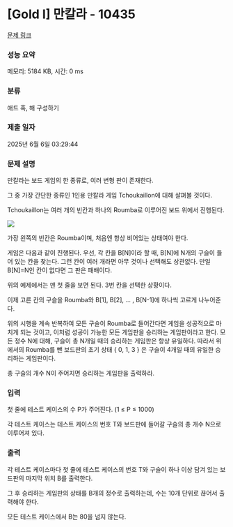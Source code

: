 # [Gold I] 만칼라 - 10435 

[문제 링크](https://www.acmicpc.net/problem/10435) 

### 성능 요약

메모리: 5184 KB, 시간: 0 ms

### 분류

애드 혹, 해 구성하기

### 제출 일자

2025년 6월 6일 03:29:44

### 문제 설명

<p>만칼라는 보드 게임의 한 종류로, 여러 변형 판이 존재한다.</p>

<p>그 중 가장 간단한 종류인 1인용 만칼라 게임 Tchoukaillon에 대해 살펴볼 것이다.</p>

<p>Tchoukaillon는 여러 개의 빈칸과 하나의 Roumba로 이루어진 보드 위에서 진행된다.</p>

<p><img src="https://www.acmicpc.net/upload/images2/mancala.png"></p>

<p>가장 왼쪽의 빈칸은 Roumba이며, 처음엔 항상 비어있는 상태여야 한다.</p>

<p>게임은 다음과 같이 진행된다. 우선, 각 칸을 B[N]이라 할 때, B[N]에 N개의 구슬이 들어 있는 칸을 찾는다. 그런 칸이 여러 개라면 아무 것이나 선택해도 상관없다. 만일 B[N]=N인 칸이 없다면 그 판은 패배이다.</p>

<p>위의 예제에서는 맨 첫 줄을 보면 된다. 3번 칸을 선택한 상황이다.</p>

<p>이제 고른 칸의 구슬을 Roumba와 B[1], B[2], ... , B[N-1]에 하나씩 고르게 나누어준다.</p>

<p>위의 시행을 계속 반복하여 모든 구슬이 Roumba로 들어간다면 게임을 성공적으로 마치게 되는 것이고, 이처럼 성공이 가능한 모든 게임판을 승리하는 게임판이라고 한다. 모든 정수 N에 대해, 구슬이 총 N개일 때의 승리하는 게임판은 항상 유일하다. 따라서 위에서의 Roumba를 뺀 보드판의 초기 상태 { 0, 1, 3 } 은 구슬이 4개일 때의 유일한 승리하는 게임판이다.</p>

<p>총 구슬의 개수 N이 주어지면 승리하는 게임판을 출력하라.</p>

### 입력 

 <p>첫 줄에 테스트 케이스의 수 P가 주어진다. (1 ≤ P ≤ 1000)</p>

<p>각 테스트 케이스는 테스트 케이스의 번호 T와 보드판에 들어갈 구슬의 총 개수 N으로 이루어져 있다.</p>

### 출력 

 <p>각 테스트 케이스마다 첫 줄에 테스트 케이스의 번호 T와 구슬이 하나 이상 담겨 있는 보드판의 마지막 위치 B를 출력한다.</p>

<p>그 후 승리하는 게임판의 상태를 B개의 정수로 출력하는데, 수는 10개 단위로 끊어서 출력해야 한다.</p>

<p>모든 테스트 케이스에서 B는 80을 넘지 않는다.</p>

